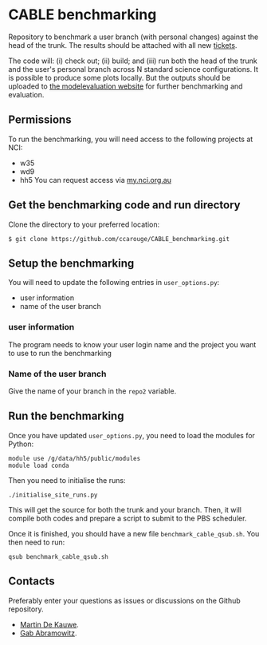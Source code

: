 # CABLE benchmarking

Repository to benchmark a user branch (with personal changes) against the head of the trunk. The results should be attached with all new [tickets](https://trac.nci.org.au/trac/cable/report/1).

The code will: (i) check out; (ii) build; and (iii) run both the head of the trunk and the user's personal branch across N standard science configurations. It is possible to produce some plots locally. But the outputs should be uploaded to [the modelevaluation website](https://modelevaluation.org/) for further benchmarking and evaluation.

## Permissions
To run the benchmarking, you will need access to the following projects at NCI:
* w35
* wd9
* hh5
You can request access via [my.nci.org.au](https://my.nci.org.au/mancini/login?next=/mancini/)
## Get the benchmarking code and run directory
Clone the directory to your preferred location:

    $ git clone https://github.com/ccarouge/CABLE_benchmarking.git

## Setup the benchmarking
You will need to update the following entries in `user_options.py`:
* user information
* name of the user branch
### user information
The program needs to know your user login name and the project you want to use to run the benchmarking
### Name of the user branch
Give the name of your branch in the `repo2` variable.
 
## Run the benchmarking
Once you have updated `user_options.py`, you need to load the modules for Python:
```
module use /g/data/hh5/public/modules
module load conda
```
Then you need to initialise the runs:
```
./initialise_site_runs.py 
```
This will get the source for both the trunk and your branch. Then, it will compile both codes and prepare a script to submit to the PBS scheduler.

Once it is finished, you should have a new file `benchmark_cable_qsub.sh`. You then need to run:
```
qsub benchmark_cable_qsub.sh
```
## Contacts
Preferably enter your questions as issues or discussions on the Github repository.
* [Martin De Kauwe](http://mdekauwe.github.io/).
* [Gab Abramowitz](http://web.science.unsw.edu.au/~gabrielabramowitz/UNSW_homepage/Gab_Abramowitz_home_page.html).

